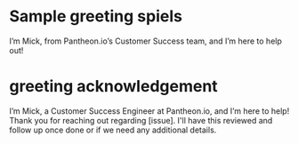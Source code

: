 # Sample greeting spiels


I’m Mick, from Pantheon.io’s Customer Success team, and I’m here to help out!

# greeting acknowledgement
I’m Mick, a Customer Success Engineer at Pantheon.io, and I’m here to help! Thank you for reaching out regarding [issue]. I'll  have this reviewed and follow up once done or if we need any additional details. 




